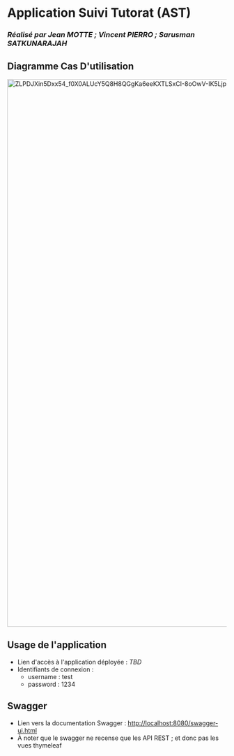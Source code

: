 # Application Suivi Tutorat (AST)

### _Réalisé par Jean MOTTE ; Vincent PIERRO ; Sarusman SATKUNARAJAH_

## Diagramme Cas D'utilisation

<img width="2162" height="1254" alt="ZLPDJXin5Dxx54_f0X0ALUcY5Q8H8QGgKa6eeKXTLSxCI-8oOwV-IK5Ljpr0Jq7EaPlq97ssPuQPIQ1XW_tcUt_V-t5EZENQkZnZE_3k-Jz2d0a-rJpF4LA4X1j8TvmLcJ3S2YMX2_tHTNyBIop3YGMhG8lfp48gD2RU0ZEtGiuvkO0vJsxv54VsFaFmdxcSPbW3E8CK0S9F1d2gT8fwe3AbuSKR_jQBI7-gbPDf8KQSi5-CySJIhNFjB3" src="https://github.com/user-attachments/assets/8a3fb733-efc0-431a-aa9c-67e96ef64981" />

## Usage de l'application
- Lien d'accès à l'application déployée : _TBD_
- Identifiants de connexion : 
  - username : test
  - password : 1234


## Swagger

- Lien vers la documentation Swagger : [http://localhost:8080/swagger-ui.html](http://localhost:8080/swagger-ui.html)
- À noter que le swagger ne recense que les API REST ; et donc pas les vues thymeleaf